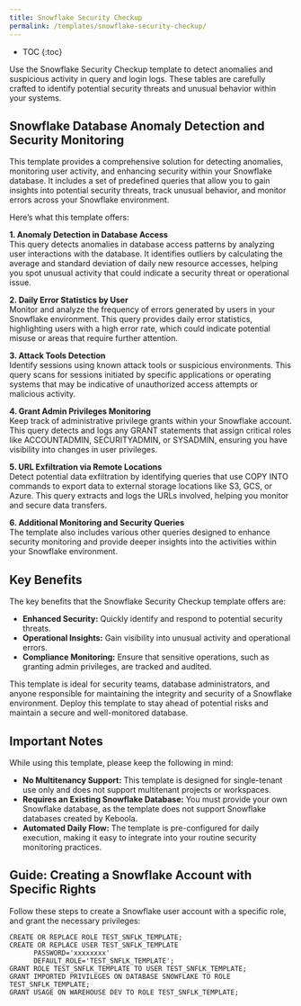 ```yaml
---
title: Snowflake Security Checkup
permalink: /templates/snowflake-security-checkup/
---
```


* TOC
{:toc}

Use the Snowflake Security Checkup template to detect anomalies and suspicious activity in query and login logs. 
These tables are carefully crafted to identify potential security threats and unusual behavior within your systems.

## Snowflake Database Anomaly Detection and Security Monitoring
This template provides a comprehensive solution for detecting anomalies, monitoring user activity, and enhancing security within your Snowflake database. 
It includes a set of predefined queries that allow you to gain insights into potential security threats, track unusual behavior, and
monitor errors across your Snowflake environment. 

Here’s what this template offers:

**1. Anomaly Detection in Database Access**<br>
This query detects anomalies in database access patterns by analyzing user interactions with the database. It identifies outliers by calculating the average and 
standard deviation of daily new resource accesses, helping you spot unusual activity that could indicate a security threat or operational issue.

**2. Daily Error Statistics by User**<br>
Monitor and analyze the frequency of errors generated by users in your Snowflake environment. This query provides daily error statistics, 
highlighting users with a high error rate, which could indicate potential misuse or areas that require further attention.

**3. Attack Tools Detection**<br>
Identify sessions using known attack tools or suspicious environments. This query scans for sessions initiated by specific applications or 
operating systems that may be indicative of unauthorized access attempts or malicious activity.

**4. Grant Admin Privileges Monitoring**<br>
Keep track of administrative privilege grants within your Snowflake account. This query detects and logs any GRANT statements 
that assign critical roles like ACCOUNTADMIN, SECURITYADMIN, or SYSADMIN, ensuring you have visibility into changes in user privileges.

**5. URL Exfiltration via Remote Locations**<br>
Detect potential data exfiltration by identifying queries that use COPY INTO commands to export data to external storage locations like S3, GCS, or Azure. 
This query extracts and logs the URLs involved, helping you monitor and secure data transfers.

**6. Additional Monitoring and Security Queries**<br>
The template also includes various other queries designed to enhance security monitoring and provide deeper insights into the activities 
within your Snowflake environment.

## Key Benefits
The key benefits that the Snowflake Security Checkup template offers are:

- **Enhanced Security:** Quickly identify and respond to potential security threats.
- **Operational Insights:** Gain visibility into unusual activity and operational errors.
- **Compliance Monitoring:** Ensure that sensitive operations, such as granting admin privileges, are tracked and audited.

This template is ideal for security teams, database administrators, and anyone responsible for maintaining the integrity and security of a Snowflake environment. 
Deploy this template to stay ahead of potential risks and maintain a secure and well-monitored database.

## Important Notes
While using this template, please keep the following in mind:

- **No Multitenancy Support:** This template is designed for single-tenant use only and does not support multitenant projects or workspaces.
- **Requires an Existing Snowflake Database:** You must provide your own Snowflake database, as the template does not support Snowflake databases created by Keboola.
- **Automated Daily Flow:** The template is pre-configured for daily execution, making it easy to integrate into your routine security monitoring practices.

## Guide: Creating a Snowflake Account with Specific Rights
Follow these steps to create a Snowflake user account with a specific role, and grant the necessary privileges:  

```
CREATE OR REPLACE ROLE TEST_SNFLK_TEMPLATE;  
CREATE OR REPLACE USER TEST_SNFLK_TEMPLATE     
      PASSWORD='xxxxxxxx'    
      DEFAULT_ROLE='TEST_SNFLK_TEMPLATE';
GRANT ROLE TEST_SNFLK_TEMPLATE TO USER TEST_SNFLK_TEMPLATE;
GRANT IMPORTED PRIVILEGES ON DATABASE SNOWFLAKE TO ROLE TEST_SNFLK_TEMPLATE;
GRANT USAGE ON WAREHOUSE DEV TO ROLE TEST_SNFLK_TEMPLATE;
```
